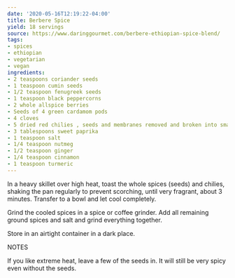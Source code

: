 ```yaml
---
date: '2020-05-16T12:19:22-04:00'
title: Berbere Spice
yield: 18 servings
source: https://www.daringgourmet.com/berbere-ethiopian-spice-blend/
tags:
- spices
- ethiopian
- vegetarian
- vegan
ingredients:
- 2 teaspoons coriander seeds
- 1 teaspoon cumin seeds
- 1/2 teaspoon fenugreek seeds
- 1 teaspoon black peppercorns
- 2 whole allspice berries
- Seeds of 4 green cardamom pods
- 4 cloves
- 5 dried red chilies , seeds and membranes removed and broken into small pieces (see Note)
- 3 tablespoons sweet paprika
- 1 teaspoon salt
- 1/4 teaspoon nutmeg
- 1/2 teaspoon ginger
- 1/4 teaspoon cinnamon
- 1 teaspoon turmeric
---
```


In a heavy skillet over high heat, toast the whole spices (seeds) and
chilies, shaking the pan regularly to prevent scorching, until very
fragrant, about 3 minutes. Transfer to a bowl and let cool completely.

Grind the cooled spices in a spice or coffee grinder. Add all remaining
ground spices and salt and grind everything together.

Store in an airtight container in a dark place.

NOTES

If you like extreme heat, leave a few of the seeds in. It will still be very
spicy even without the seeds.
